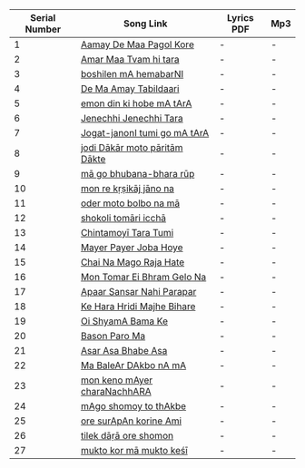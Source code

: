 | Serial Number | Song Link | Lyrics PDF | Mp3 |
|---------------|-----------|------------|-----|
| 1  | [Aamay De Maa Pagol Kore](https://github.com/osg1991/RamprasadSen/blob/main/Aamay%20De%20Maa%20Pagol%20Kore.md) | - | - |
| 2  | [Amar Maa Tvam hi tara](https://github.com/osg1991/RamprasadSen/blob/main/Amar%20Maa%20Tvam%20hi%20tara.md) | - | - |
| 3  | [boshilen mA hemabarNI](https://github.com/osg1991/RamprasadSen/blob/main/boshilen%20mA%20hemabarNI.md) | - | - |
| 4  | [De Ma Amay Tabildaari](https://github.com/osg1991/RamprasadSen/blob/main/De%20Ma%20Amay%20Tabildaari.md) | - | - |
| 5  | [emon din ki hobe mA tArA](https://github.com/osg1991/RamprasadSen/blob/main/emon%20din%20ki%20hobe%20mA%20tArA.md) | - | - |
| 6  | [Jenechhi Jenechhi Tara](https://github.com/osg1991/RamprasadSen/blob/main/Jenechhi%20Jenechhi%20Tara.md) | - | - |
| 7  | [Jogat-janonI tumi go mA tArA](https://github.com/osg1991/RamprasadSen/blob/main/Jogat-janonI%20tumi%20go%20mA%20tArA.md) | - | - |
| 8  | [jodi Dākār moto pāritām Dākte](https://github.com/osg1991/RamprasadSen/blob/main/jodi%20Dākār%20moto%20pāritām%20Dākte.md) | - | - |
| 9  | [mā go bhubana-bhara rūp](https://github.com/osg1991/RamprasadSen/blob/main/mā%20go%20bhubana-bhara%20rūp.md) | - | - |
| 10 | [mon re kṛṣikāj jāno na](https://github.com/osg1991/RamprasadSen/blob/main/mon%20re%20kṛṣikāj%20jāno%20na.md) | - | - |
| 11 | [oder moto bolbo na mā](https://github.com/osg1991/RamprasadSen/blob/main/oder%20moto%20bolbo%20na%20mā.md) | - | - |
| 12 | [shokoli tomāri icchā](https://github.com/osg1991/RamprasadSen/blob/main/shokoli%20tomāri%20icchā.md) | - | - |
| 13 | [Chintamoyī Tara Tumi](https://github.com/osg1991/RamprasadSen/blob/main/ChintamoyīTaraTumi.md) | - | - |
| 14 | [Mayer Payer Joba Hoye](https://github.com/osg1991/RamprasadSen/blob/main/MayerPayerJobaHoye.md) | - | - |
| 15 | [Chai Na Mago Raja Hate](https://github.com/osg1991/RamprasadSen/blob/main/ChaiNaMagoRajaHate.md) | - | - |
| 16 | [Mon Tomar Ei Bhram Gelo Na](https://github.com/osg1991/RamprasadSen/blob/main/MonTomarEiBhramGeloNa.md) | - | - |
| 17 | [Apaar Sansar Nahi Parapar](https://github.com/osg1991/RamprasadSen/blob/main/ApaarSansarNahiParapar.md) | - | - |
| 18 | [Ke Hara Hridi Majhe Bihare](https://github.com/osg1991/RamprasadSen/blob/main/KeHaraHridiMajheBihare.md) | - | - |
| 19 | [Oi ShyamA Bama Ke](https://github.com/osg1991/RamprasadSen/blob/main/OiShyamABamaKe.md) | - | - |
| 20 | [Bason Paro Ma](https://github.com/osg1991/RamprasadSen/blob/main/BasonParoMa.md) | - | - |
| 21 | [Asar Asa Bhabe Asa](https://github.com/osg1991/RamprasadSen/blob/main/AsarAsaBhabeAsa.md) | - | - |
| 22 | [Ma BaleAr DAkbo nA mA](https://github.com/osg1991/RamprasadSen/blob/main/MaBaleArDAkbonAmA.md) | - | - |
| 23 | [mon keno mAyer charaNachhARA](https://github.com/osg1991/RamprasadSen/blob/main/MonKenoMayerCharaNachhara.md) | - | - |
| 24 | [mAgo shomoy to thAkbe](https://github.com/osg1991/RamprasadSen/blob/main/MagoShomoyToThakbe.md) | - | - |
| 25 | [ore surApAn korine Ami](https://github.com/osg1991/RamprasadSen/blob/main/ore-surApAn-korine-Ami.md) | - | - |
| 26 | [tilek dāṛā ore shomon](https://github.com/osg1991/RamprasadSen/blob/main/TilekDaṛaOreShomon.md) | - | - |
| 27 | [mukto kor mā mukto keśī](https://github.com/osg1991/RamprasadSen/blob/main/mukto-kor-mā-mukto-keśī.md) | - | - |

